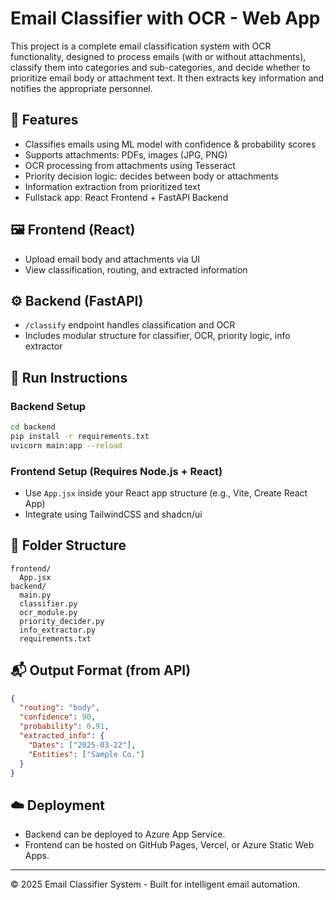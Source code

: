 # Email Classifier with OCR - Web App

This project is a complete email classification system with OCR functionality, designed to process emails (with or without attachments), classify them into categories and sub-categories, and decide whether to prioritize email body or attachment text. It then extracts key information and notifies the appropriate personnel.

## 🔧 Features
- Classifies emails using ML model with confidence & probability scores
- Supports attachments: PDFs, images (JPG, PNG)
- OCR processing from attachments using Tesseract
- Priority decision logic: decides between body or attachments
- Information extraction from prioritized text
- Fullstack app: React Frontend + FastAPI Backend

## 🖼️ Frontend (React)
- Upload email body and attachments via UI
- View classification, routing, and extracted information

## ⚙️ Backend (FastAPI)
- `/classify` endpoint handles classification and OCR
- Includes modular structure for classifier, OCR, priority logic, info extractor

## 🚀 Run Instructions

### Backend Setup
```bash
cd backend
pip install -r requirements.txt
uvicorn main:app --reload
```

### Frontend Setup (Requires Node.js + React)
- Use `App.jsx` inside your React app structure (e.g., Vite, Create React App)
- Integrate using TailwindCSS and shadcn/ui

## 📂 Folder Structure
```
frontend/
  App.jsx
backend/
  main.py
  classifier.py
  ocr_module.py
  priority_decider.py
  info_extractor.py
  requirements.txt
```

## 📬 Output Format (from API)
```json
{
  "routing": "body",
  "confidence": 90,
  "probability": 0.91,
  "extracted_info": {
    "Dates": ["2025-03-22"],
    "Entities": ["Sample Co."]
  }
}
```

## ☁️ Deployment
- Backend can be deployed to Azure App Service.
- Frontend can be hosted on GitHub Pages, Vercel, or Azure Static Web Apps.

---
© 2025 Email Classifier System - Built for intelligent email automation.